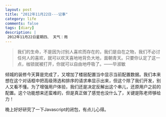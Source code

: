 ```yaml
---
layout: post
title: "2012年11月22日---记事"
category: life
comments: false
tags: [diary]
description: |
 2012年11月22日星期四、 天气：雨
---
```


> ​我们的生命，不是因为讨别人喜欢而存在的，我们是自在之物，我们不必讨任何人的喜欢，就可以欢天喜地地背负大地，面朝青天。只要你认定了这一点，枷锁就被打开，你就可以自由地呼吸了。——毕淑敏

倾城的装修今天算是完成了，又增加了楼层配置当中显示当前配置数据。我们本来想在这个对话框中把高级筛选和排序的请求串显示出来，但这个除了我们开发，别人又看不懂。为了增强用户体验，我们还是决定反解出这个串儿，还原用户之前的配置。这个功能想来还蛮难的，但是真正做了感觉也没什么了，关键是陈老师够给力！

晚上好好研究了一下Javascript的闭包，有点儿心得。